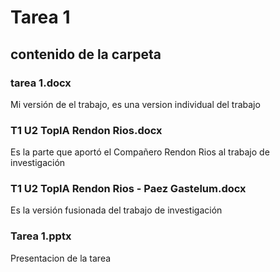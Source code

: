 # Tarea 1

## contenido de la carpeta

### tarea 1.docx
Mi versión de el trabajo, es una version individual del trabajo
### T1 U2 TopIA Rendon Rios.docx
Es la parte que aportó el Compañero Rendon Rios al trabajo de investigación 
### T1 U2 TopIA Rendon Rios - Paez Gastelum.docx
Es la versión fusionada del trabajo de investigación
### Tarea 1.pptx
Presentacion de la tarea